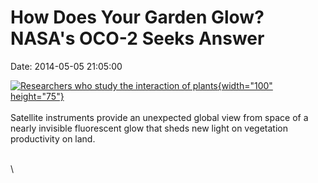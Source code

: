 How Does Your Garden Glow? NASA\'s OCO-2 Seeks Answer
=====================================================

Date: 2014-05-05 21:05:00

[![Researchers who study the interaction of
plants](http://www.jpl.nasa.gov/images/oco/20140505/oco20140505-226.jpg){width="100"
height="75"}](http://www.jpl.nasa.gov/news/news.cfm?release=2014-141&rn=news.xml&rst=4135)\
\
Satellite instruments provide an unexpected global view from space of a
nearly invisible fluorescent glow that sheds new light on vegetation
productivity on land.

\
\
